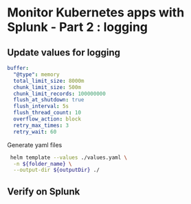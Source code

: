Monitor Kubernetes apps with Splunk - Part 2 : logging
=========================================================

Update values for logging
-------------------------

``` YAML
buffer:
  "@type": memory
  total_limit_size: 8000m
  chunk_limit_size: 500m
  chunk_limit_records: 100000000
  flush_at_shutdown: true
  flush_interval: 5s
  flush_thread_count: 10
  overflow_action: block
  retry_max_times: 3
  retry_wait: 60
```

Generate yaml files
```bash
 helm template --values ./values.yaml \
  -n ${folder_name} \
  --output-dir ${outputDir} ./
```


Verify on Splunk
----------------
